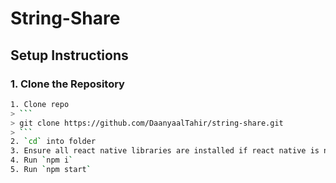 # String-Share

## Setup Instructions

### 1. Clone the Repository
```bash
1. Clone repo
> ```
> git clone https://github.com/DaanyaalTahir/string-share.git
> ```
2. `cd` into folder
3. Ensure all react native libraries are installed if react native is not installed run the command ```npm install -g react-native-cli```
4. Run `npm i`
5. Run `npm start`
